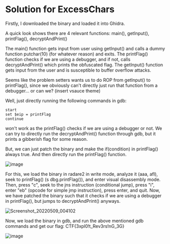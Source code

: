 # Solution for ExcessChars

Firstly, I downloaded the binary and loaded it into Ghidra.

A quick look shows there are 4 relevant functions: main(), getInput(), printFlag(), decryptAndPrint()

The main() function gets input from user using getInput() and calls a dummy function putchar(10) (for whatever reason) and exits.
The printFlag() function checks if we are using a debugger, and if not, calls decryptAndPrint() which prints the obfuscated flag.
The getInput() function gets input from the user and is susceptible to buffer overflow attacks.

Seems like the problem setters wants us to do ROP from getInput() to printFlag(), since we obviously can't directly just run that function
from a debugger... or can we? (insert vsauce theme)

Well, just directly running the following commands in gdb:
```
start
set $eip = printFlag
continue
```
won't work as the printFlag() checks if we are using a debugger or not. We can try to directly run the decryptAndPrint() function through gdb,
but it prints a gibberish flag for some reason. 

But, we can just patch the binary and make the if(condition) in printFlag() always true. And then directly run the printFlag() function.

![image](https://user-images.githubusercontent.com/73381089/167317221-09650433-27db-4d6a-96c6-22349020ce5f.png)

For this, we load the binary in radare2 in write mode, analyze it (aaa, afl), seek to printFlag() (s dbg.printFlag()), and enter visual disassembly mode. 
Then, press "c", seek to the jns instruction (conditional jump), press "i", enter "eb" (opcode for simple jmp instruction), press enter, and quit.
Now, we have patched the binary such that it checks if we are using a debugger in printFlag(), but jumps to decryptAndPrint() anyways.

![Screenshot_20220509_004102](https://user-images.githubusercontent.com/73381089/167311934-620d6190-93cf-4bb5-bb6a-9d224c0457b4.png)

Now, we load the binary in gdb, and run the above mentioned gdb commands and get our flag: CTF{3xpl0!t_Rev3rs!nG_3G}

![image](https://user-images.githubusercontent.com/73381089/167317286-d110aad4-f6a0-4430-b5b8-81e9e7bfb8bf.png)


